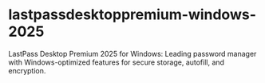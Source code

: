# lastpassdesktoppremium-windows-2025
LastPass Desktop Premium 2025 for Windows: Leading password manager with Windows-optimized features for secure storage, autofill, and encryption.
